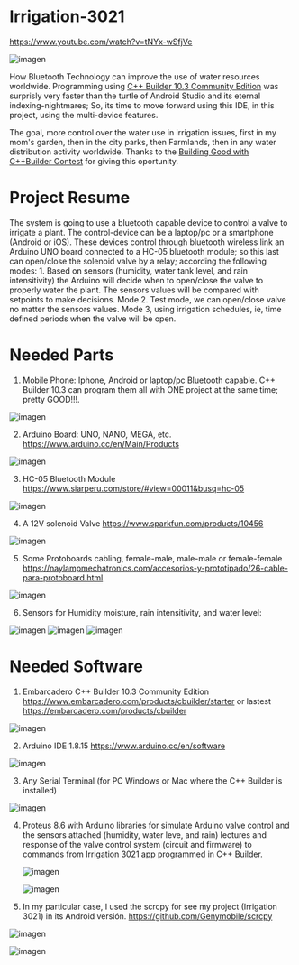 # Irrigation-3021
https://www.youtube.com/watch?v=tNYx-wSfjVc

![imagen](https://user-images.githubusercontent.com/1075807/127100624-5069074b-b088-48a9-8c29-cb0491887942.png)

How Bluetooth Technology can improve the use of water resources worldwide. Programming using [C++ Builder 10.3 Community Edition](https://www.embarcadero.com/es/products/cbuilder/starter) was surprisly very faster than the turtle of Android Studio and its eternal indexing-nightmares; So, its time to move forward using this IDE, in this project, using the multi-device features. 

The goal, more control over the water use in irrigation issues, first in my mom's garden, then in the city parks, then Farmlands, then in any water distribution activity worldwide. Thanks to the [Building Good with C++Builder Contest](https://blogs.embarcadero.com/building-good-with-cbuilder-contest/) for giving this oportunity.

# Project Resume
The system is going to use a bluetooth capable device to control a valve to irrigate a plant. The control-device can be a laptop/pc or a smartphone (Android or iOS). These devices control through bluetooth wireless link an Arduino UNO board connected to a HC-05 bluetooth module; so this last can open/close the solenoid valve by a relay; according the following modes: 1. Based on sensors (humidity, water tank level, and rain intensitivity) the Arduino will decide when to open/close the valve to properly water the plant. The sensors values will be compared with setpoints to make decisions. Mode 2. Test mode, we can open/close valve no matter the sensors values. Mode 3, using irrigation schedules, ie, time defined periods when the valve will be open.

# Needed Parts
1. Mobile Phone: Iphone, Android or laptop/pc Bluetooth capable. C++ Builder 10.3 can program them all with ONE project at the same time; pretty GOOD!!!.

![imagen](https://user-images.githubusercontent.com/1075807/123554941-37e05d00-d748-11eb-9f1d-36520b245556.png)


2. Arduino Board: UNO, NANO, MEGA, etc. https://www.arduino.cc/en/Main/Products

![imagen](https://user-images.githubusercontent.com/1075807/123558850-1ab68900-d75e-11eb-842d-da82d6587bb2.png)

3. HC-05 Bluetooth Module https://www.siarperu.com/store/#view=00011&busq=hc-05

![imagen](https://user-images.githubusercontent.com/1075807/123558943-ceb81400-d75e-11eb-96f8-b45b90d5b03f.png)

4. A 12V solenoid Valve https://www.sparkfun.com/products/10456

![imagen](https://user-images.githubusercontent.com/1075807/123558813-e216af80-d75d-11eb-8267-b26cd7df049b.png)
 
5. Some Protoboards cabling, female-male, male-male or female-female https://naylampmechatronics.com/accesorios-y-prototipado/26-cable-para-protoboard.html

![imagen](https://user-images.githubusercontent.com/1075807/123559024-438b4e00-d75f-11eb-8493-d7573617cdf3.png)

6. Sensors for Humidity moisture, rain intensitivity, and water level:

![imagen](https://user-images.githubusercontent.com/1075807/123560329-265a7d80-d767-11eb-9698-25c5bc9d9758.png)  ![imagen](https://user-images.githubusercontent.com/1075807/123560371-543fc200-d767-11eb-845c-b915b612602a.png) ![imagen](https://user-images.githubusercontent.com/1075807/123560462-e21bad00-d767-11eb-8c31-cb67b74aa5d3.png)

# Needed Software
1. Embarcadero C++ Builder 10.3 Community Edition https://www.embarcadero.com/products/cbuilder/starter or lastest https://embarcadero.com/products/cbuilder

![imagen](https://user-images.githubusercontent.com/1075807/123524911-da3e0900-d692-11eb-8301-566e07b4aca2.png)

2. Arduino IDE 1.8.15 https://www.arduino.cc/en/software

![imagen](https://user-images.githubusercontent.com/1075807/123525458-71f12680-d696-11eb-87fa-3764e6561bc7.png)


3. Any Serial Terminal (for PC Windows or Mac where the C++ Builder is installed)

![imagen](https://user-images.githubusercontent.com/1075807/123525397-f1cac100-d695-11eb-8ec3-e5776882f7fc.png)

4. Proteus 8.6 with Arduino libraries for simulate Arduino valve control and the sensors attached (humidity, water leve, and rain) lectures and response of the valve
   control system (circuit and firmware) to commands from Irrigation 3021 app programmed in C++ Builder. 
   
   ![imagen](https://user-images.githubusercontent.com/1075807/123555272-6eb77280-d74a-11eb-8b04-53b1e4efe960.png)

   ![imagen](https://user-images.githubusercontent.com/1075807/123555394-1b91ef80-d74b-11eb-83d5-8d26bdd6a079.png)


5. In my particular case, I used the scrcpy for see my project (Irrigation 3021) in its Android versión. https://github.com/Genymobile/scrcpy

![imagen](https://user-images.githubusercontent.com/1075807/123525105-2473ba00-d694-11eb-94cc-f0e34bdb33e6.png)

![imagen](https://user-images.githubusercontent.com/1075807/123525220-aa900080-d694-11eb-8241-3cd5df7e1c26.png)

